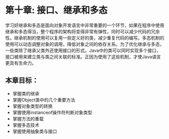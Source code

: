 # 第十章: 接口、继承和多态 #
学习好继承和多态是面向对象开发语言中非常重要的一个环节，如果在程序中使用继承和多态得当，整个程序的架构将变得非常有弹性，同时可以减少代码的冗余性。继承机制的使用可以复用一些定义好的类，减少重复代码的编写。多态机制的使用可以动态调整对象的调用，降低对象之间的依存关系。为了优化继承与多态，一些类除了继承父类外还使用接口的形式。Java中的类可以同时实现多个接口，接口被用来建立类与类之间关联的标准。正因为使用了这些机制，才使Java语言更具有生命力。

## 本章目标：
- 掌握类的继承
- 掌握Object类中的几个重要方法
- 掌握对象类型的转换
- 掌握使用instanceof操作符判断对象类型
- 掌握方法的重载
- 掌握多态技术
- 掌握使用抽象类与接口

